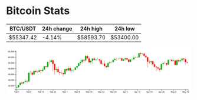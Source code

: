 # Bitcoin Stats

BTC/USDT|24h change|24h high|24h low|
|---|---|---|---|
|$55347.42|-4.14%|$58593.70|$53400.00|

<img src="./chart.svg">
